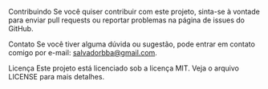 Contribuindo
Se você quiser contribuir com este projeto, sinta-se à vontade para enviar pull requests ou reportar problemas na página de issues do GitHub.

Contato
Se você tiver alguma dúvida ou sugestão, pode entrar em contato comigo por e-mail: salvadorbba@gmail.com.

Licença
Este projeto está licenciado sob a licença MIT. Veja o arquivo LICENSE para mais detalhes.
